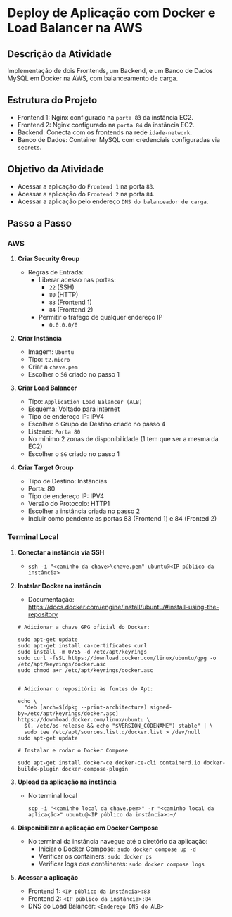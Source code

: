 # Deploy de Aplicação com Docker e Load Balancer na AWS

## Descrição da Atividade

Implementação de dois Frontends, um Backend, e um Banco de Dados MySQL em Docker na AWS, com balanceamento de carga.

## Estrutura do Projeto

-   Frontend 1: Nginx configurado na `porta 83` da instância EC2.
-   Frontend 2: Nginx configurado na `porta 84` da instância EC2.
-   Backend: Conecta com os frontends na rede `idade-network`.
-   Banco de Dados: Container MySQL com credenciais configuradas via `secrets`.

## Objetivo da Atividade

-   Acessar a aplicação do `Frontend 1` na porta `83`.
-   Acessar a aplicação do `Frontend 2` na porta `84`.
-   Acessar a aplicação pelo endereço `DNS do balanceador de carga`.

## Passo a Passo

### **AWS**

1. **Criar Security Group**

    - Regras de Entrada:
        - Liberar acesso nas portas:
            - `22` (SSH)
            - `80` (HTTP)
            - `83` (Frontend 1)
            - `84` (Frontend 2)
        - Permitir o tráfego de qualquer endereço IP
            - `0.0.0.0/0`

2. **Criar Instância**

    - Imagem: `Ubuntu`
    - Tipo: `t2.micro`
    - Criar a `chave.pem`
    - Escolher o `SG` criado no passo 1

3. **Criar Load Balancer**

    - Tipo: `Application Load Balancer (ALB)`
    - Esquema: Voltado para internet
    - Tipo de endereço IP: IPV4
    - Escolher o Grupo de Destino criado no passo 4
    - Listener: `Porta 80`
    - No mínimo 2 zonas de disponibilidade (1 tem que ser a mesma da EC2)
    - Escolher o `SG` criado no passo 1

4. **Criar Target Group**
    - Tipo de Destino: Instâncias
    - Porta: 80
    - Tipo de endereço IP: IPV4
    - Versão do Protocolo: HTTP1
    - Escolher a instância criada no passo 2
    - Incluir como pendente as portas 83 (Frontend 1) e 84 (Fronted 2)

### **Terminal Local**

1. **Conectar a instância via SSH**

    - `ssh -i "<caminho da chave>\chave.pem" ubuntu@<IP público da instância>`

2. **Instalar Docker na instância**

    - Documentação: https://docs.docker.com/engine/install/ubuntu/#install-using-the-repository

    ```
    # Adicionar a chave GPG oficial do Docker:

    sudo apt-get update
    sudo apt-get install ca-certificates curl
    sudo install -m 0755 -d /etc/apt/keyrings
    sudo curl -fsSL https://download.docker.com/linux/ubuntu/gpg -o /etc/apt/keyrings/docker.asc
    sudo chmod a+r /etc/apt/keyrings/docker.asc


    # Adicionar o repositório às fontes do Apt:

    echo \
      "deb [arch=$(dpkg --print-architecture) signed-by=/etc/apt/keyrings/docker.asc] https://download.docker.com/linux/ubuntu \
      $(. /etc/os-release && echo "$VERSION_CODENAME") stable" | \
      sudo tee /etc/apt/sources.list.d/docker.list > /dev/null
    sudo apt-get update

    ```

    ```
    # Instalar e rodar o Docker Compose

    sudo apt-get install docker-ce docker-ce-cli containerd.io docker-buildx-plugin docker-compose-plugin
    ```

3. **Upload da aplicação na instância**

    - No terminal local

        `scp -i "<caminho local da chave.pem>" -r "<caminho local da aplicação>" ubuntu@<IP público da instância>:~/`

4. **Disponibilizar a aplicação em Docker Compose**

    - No terminal da instância navegue até o diretório da aplicação:
        - Iniciar o Docker Compose: `sudo docker compose up -d`
        - Verificar os containers: `sudo docker ps`
        - Verificar logs dos contêineres: `sudo docker compose logs`

5. **Acessar a aplicação**
    - Frontend 1: `<IP público da instância>:83`
    - Frontend 2: `<IP público da instância>:84`
    - DNS do Load Balancer: `<Endereço DNS do ALB>`
